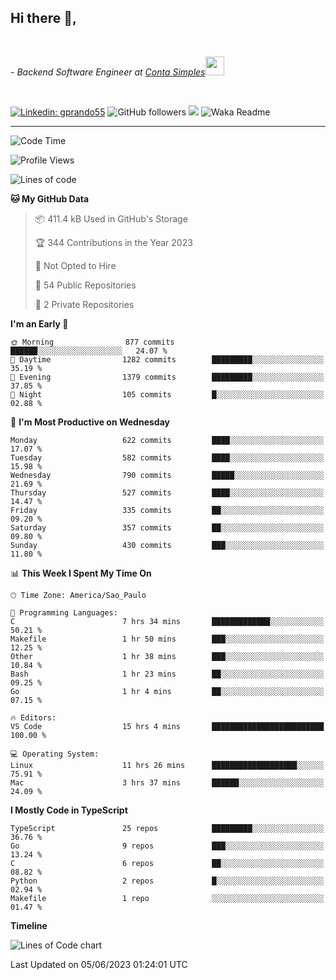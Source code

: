 <h2>Hi there  👋,</h2> </br>

<p><em>- Backend Software Engineer at <a href="https://contasimples.com">Conta Simples</a><img src="https://media.giphy.com/media/WUlplcMpOCEmTGBtBW/giphy.gif" width="30"> 
</em></p></br>


[![Linkedin: gprando55](https://img.shields.io/badge/-gprando55-blue?style=flat-square&logo=Linkedin&logoColor=white&link=https://www.linkedin.com/in/gprando55/)](https://www.linkedin.com/in/gprando55)
![GitHub followers](https://img.shields.io/github/followers/gprando55?label=Follow&style=social)
![](https://visitor-badge.glitch.me/badge?page_id=gprando55.gprando55)
![Waka Readme](https://github.com/gprando55/gprando55/workflows/Waka%20Readme/badge.svg)

---
<!--START_SECTION:waka-->
![Code Time](http://img.shields.io/badge/Code%20Time-2%2C423%20hrs%2032%20mins-blue)

![Profile Views](http://img.shields.io/badge/Profile%20Views-27-blue)

![Lines of code](https://img.shields.io/badge/From%20Hello%20World%20I%27ve%20Written-3.1%20million%20lines%20of%20code-blue)

**🐱 My GitHub Data** 

> 📦 411.4 kB Used in GitHub's Storage 
 > 
> 🏆 344 Contributions in the Year 2023
 > 
> 🚫 Not Opted to Hire
 > 
> 📜 54 Public Repositories 
 > 
> 🔑 2 Private Repositories 
 > 
**I'm an Early 🐤** 

```text
🌞 Morning                877 commits         ██████░░░░░░░░░░░░░░░░░░░   24.07 % 
🌆 Daytime                1282 commits        █████████░░░░░░░░░░░░░░░░   35.19 % 
🌃 Evening                1379 commits        █████████░░░░░░░░░░░░░░░░   37.85 % 
🌙 Night                  105 commits         █░░░░░░░░░░░░░░░░░░░░░░░░   02.88 % 
```
📅 **I'm Most Productive on Wednesday** 

```text
Monday                   622 commits         ████░░░░░░░░░░░░░░░░░░░░░   17.07 % 
Tuesday                  582 commits         ████░░░░░░░░░░░░░░░░░░░░░   15.98 % 
Wednesday                790 commits         █████░░░░░░░░░░░░░░░░░░░░   21.69 % 
Thursday                 527 commits         ████░░░░░░░░░░░░░░░░░░░░░   14.47 % 
Friday                   335 commits         ██░░░░░░░░░░░░░░░░░░░░░░░   09.20 % 
Saturday                 357 commits         ██░░░░░░░░░░░░░░░░░░░░░░░   09.80 % 
Sunday                   430 commits         ███░░░░░░░░░░░░░░░░░░░░░░   11.80 % 
```


📊 **This Week I Spent My Time On** 

```text
🕑︎ Time Zone: America/Sao_Paulo

💬 Programming Languages: 
C                        7 hrs 34 mins       █████████████░░░░░░░░░░░░   50.21 % 
Makefile                 1 hr 50 mins        ███░░░░░░░░░░░░░░░░░░░░░░   12.25 % 
Other                    1 hr 38 mins        ███░░░░░░░░░░░░░░░░░░░░░░   10.84 % 
Bash                     1 hr 23 mins        ██░░░░░░░░░░░░░░░░░░░░░░░   09.25 % 
Go                       1 hr 4 mins         ██░░░░░░░░░░░░░░░░░░░░░░░   07.15 % 

🔥 Editors: 
VS Code                  15 hrs 4 mins       █████████████████████████   100.00 % 

💻 Operating System: 
Linux                    11 hrs 26 mins      ███████████████████░░░░░░   75.91 % 
Mac                      3 hrs 37 mins       ██████░░░░░░░░░░░░░░░░░░░   24.09 % 
```

**I Mostly Code in TypeScript** 

```text
TypeScript               25 repos            █████████░░░░░░░░░░░░░░░░   36.76 % 
Go                       9 repos             ███░░░░░░░░░░░░░░░░░░░░░░   13.24 % 
C                        6 repos             ██░░░░░░░░░░░░░░░░░░░░░░░   08.82 % 
Python                   2 repos             █░░░░░░░░░░░░░░░░░░░░░░░░   02.94 % 
Makefile                 1 repo              ░░░░░░░░░░░░░░░░░░░░░░░░░   01.47 % 
```



**Timeline**

![Lines of Code chart](https://raw.githubusercontent.com/prandogabriel/prandogabriel/master/assets/bar_graph.png)


 Last Updated on 05/06/2023 01:24:01 UTC
<!--END_SECTION:waka-->

